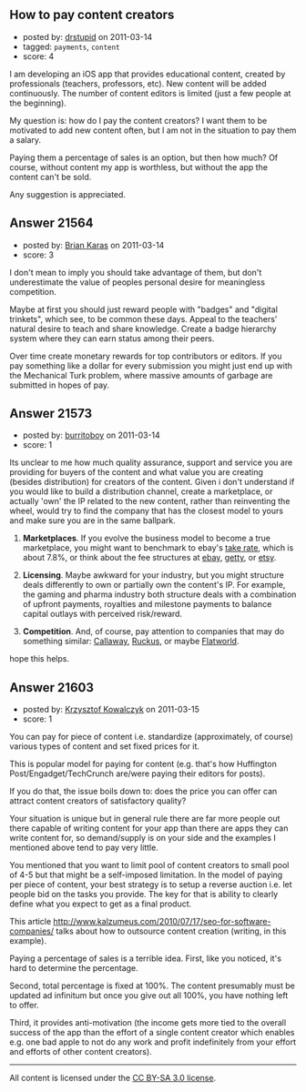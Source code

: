 ## How to pay content creators

- posted by: [drstupid](https://stackexchange.com/users/-1/8449-drstupid) on 2011-03-14
- tagged: `payments`, `content`
- score: 4

I am developing an iOS app that provides educational content, created by professionals (teachers, professors, etc). New content will be added continuously. The number of content editors is limited (just a few people at the beginning).

My question is: how do I pay the content creators? I want them to be motivated to add new content often, but I am not in the situation to pay them a salary. 

Paying them a percentage of sales is an option, but then how much? Of course, without content my app is worthless, but without the app the content can't be sold.

Any suggestion is appreciated.


## Answer 21564

- posted by: [Brian Karas](https://stackexchange.com/users/-1/8465-brian-karas) on 2011-03-14
- score: 3

I don't mean to imply you should take advantage of them, but don't underestimate the value of peoples personal desire for meaningless competition.

Maybe at first you should just reward people with "badges" and "digital trinkets", which see, to be common these days.  Appeal to the teachers' natural desire to teach and share knowledge.  Create a badge hierarchy system where they can earn status among their peers.

Over time create monetary rewards for top contributors or editors.  If you pay something like a dollar for every submission you might just end up with the Mechanical Turk problem, where massive amounts of garbage are submitted in hopes of pay.



## Answer 21573

- posted by: [burritoboy](https://stackexchange.com/users/-1/7868-burritoboy) on 2011-03-14
- score: 1

Its unclear to me how much quality assurance, support and service you are providing for  buyers of the content and what value you are creating (besides distribution) for creators of the content. Given i don't understand if you would like to build a distribution channel, create a marketplace, or actually 'own' the IP related to the new content, rather than reinventing the wheel, would try to find the company that has the closest model to yours and make sure you are in the same ballpark.

1. **Marketplaces**. If you evolve the business model to become a true marketplace, you might want to benchmark to ebay's <a href="http://seekingalpha.com/article/184072-still-large-upside-on-ebay" >take rate</a>, which is about 7.8%, or think about the fee structures at <a href="http://pages.ebay.com/help/sell/fees.html" >ebay</a>, <a href="http://www.gettyimages.co.uk/Corporate/LicenseInfo.aspx" >getty</a>, or <a href="http://www.etsy.com/policy/fees" >etsy</a>. 

2. **Licensing**. Maybe awkward for your industry, but you might structure deals differently to own or partially own the content's IP. For example, the gaming and pharma industry both structure deals with a combination of upfront payments, royalties and milestone payments to balance capital outlays with perceived risk/reward.

3. **Competition**. And, of course, pay attention to companies that may do something similar: <a href="http://www.callaway.com/about.html" >Callaway</a>, <a href="http://www.ruckusmediagroup.com/about" >Ruckus</a>, or maybe <a href="http://www.flatworldknowledge.com/" >Flatworld</a>.

hope this helps.


## Answer 21603

- posted by: [Krzysztof Kowalczyk](https://stackexchange.com/users/-1/3945-krzysztof-kowalczyk) on 2011-03-15
- score: 1

You can pay for piece of content i.e. standardize (approximately, of course) various types of content and set fixed prices for it.

This is popular model for paying for content (e.g. that's how Huffington Post/Engadget/TechCrunch are/were paying their editors for posts).

If you do that, the issue boils down to: does the price you can offer can attract content creators of satisfactory quality?

Your situation is unique but in general rule there are far more people out there capable of writing content for your app than there are apps they can write content for, so demand/supply is on your side and the examples I mentioned above tend to pay very little.

You mentioned that you want to limit pool of content creators to small pool of 4-5 but that might be a self-imposed limitation. In the model of paying per piece of content, your best strategy is to setup a reverse auction i.e. let people bid on the tasks you provide. The key for that is ability to clearly define what you expect to get as a final product. 

This article http://www.kalzumeus.com/2010/07/17/seo-for-software-companies/ talks about how to outsource content creation (writing, in this example).

Paying a percentage of sales is a terrible idea. First, like you noticed, it's hard to determine the percentage.

Second, total percentage is fixed at 100%. The content presumably must be updated ad infinitum but once you give out all 100%, you have nothing left to offer.

Third, it provides anti-motivation (the income gets more tied to the overall success of the app than the effort of a single content creator which enables e.g. one bad apple to not do any work and profit indefinitely from your effort and efforts of other content creators).




---

All content is licensed under the [CC BY-SA 3.0 license](https://creativecommons.org/licenses/by-sa/3.0/).
